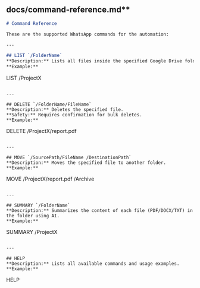 ##  docs/command-reference.md**

```markdown
# Command Reference

These are the supported WhatsApp commands for the automation:

---

## LIST `/FolderName`
**Description:** Lists all files inside the specified Google Drive folder.  
**Example:**  
```

LIST /ProjectX

```

---

## DELETE `/FolderName/FileName`
**Description:** Deletes the specified file.  
**Safety:** Requires confirmation for bulk deletes.  
**Example:**  
```

DELETE /ProjectX/report.pdf

```

---

## MOVE `/SourcePath/FileName /DestinationPath`
**Description:** Moves the specified file to another folder.  
**Example:**  
```

MOVE /ProjectX/report.pdf /Archive

```

---

## SUMMARY `/FolderName`
**Description:** Summarizes the content of each file (PDF/DOCX/TXT) in the folder using AI.  
**Example:**  
```

SUMMARY /ProjectX

```

---

## HELP
**Description:** Lists all available commands and usage examples.
**Example:**  
```

HELP

```

